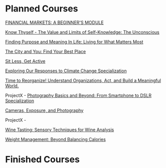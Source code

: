 # Planned Courses

   [FINANCIAL MARKETS: A BEGINNER'S MODULE]( https://www.nseindia.com/learn/self-study-ncfm-modules-foundation-financial-markets )
   
   [Know Thyself - The Value and Limits of Self-Knowledge: The Unconscious]( https://www.coursera.org/learn/know-thyself-the-unconscious )
   
   [Finding Purpose and Meaning In Life: Living for What Matters Most]( https://www.coursera.org/learn/finding-purpose-and-meaning-in-life )
   
   [The City and You: Find Your Best Place]( https://www.coursera.org/learn/city-and-you-find-best-place )
   
   [Sit Less, Get Active]( https://www.coursera.org/learn/get-active )
   
   [Exploring Our Responses to Climate Change Specialization]( https://www.coursera.org/specializations/our-responses-climate-change )
   
   [Time to Reorganize! Understand Organizations, Act, and Build a Meaningful World.]( https://www.coursera.org/learn/orgology )

ProjectX - [Photography Basics and Beyond: From Smartphone to DSLR Specialization]( https://www.coursera.org/specializations/photography-basics )

   [Cameras, Exposure, and Photography]( https://www.coursera.org/learn/exposure-photography?specialization=photography-basics )
   
ProjectX -

   [Wine Tasting: Sensory Techniques for Wine Analysis]( https://www.coursera.org/learn/wine )
   
   [Weight Management: Beyond Balancing Calories]( https://www.coursera.org/learn/weight-management-beyond-balancing-calories )

# Finished Courses 
